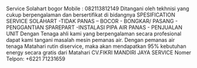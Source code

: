 Service Solahart bogor Mobile : 082113812149 Ditangani oleh tekhnisi yang cukup berpengalaman dan bersertifikat di bidangnya
SPESIFICATION SERVICE SOLAHART
-TIDAK PANAS – BOCOR - BONGKAR/ PASANG - PENGGANTIAN SPAREPART
-INSTALASI PIPA AIR PANAS - PENJUALAN UNIT
Dengan Tenaga ahli kami yang berpengalaman secara profesional dapat kami tangani masalah mesin pemanas air.
Dengan pemanas air tenaga Matahari rutin diservice, maka akan mendapatkan 95% kebutuhan energy secara gratis dari Matahari
CV.FIKRI MANDIRI JAYA SERVICE
Nomer Telpon: +6221 71231659 